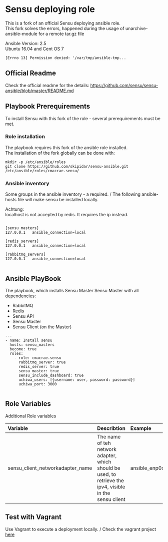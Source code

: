 # Sensu deploying role
This is a fork of an official Sensu deploying ansible role. \
This fork solves the errors, happened during the usage of unarchive-ansible-module for a remote tar.gz file

Ansible Version: 2.5 \
Ubuntu 16.04 and Cent OS 7

```
[Errno 13] Permission denied: '/var/tmp/ansible-tmp...
```


## Official Readme
Check the official readme for the details:
https://github.com/sensu/sensu-ansible/blob/master/README.md



## Playbook Prerequirements

To install Sensu with this fork of the role - several prerequirements must be met.


### Role installation

The playbook requires this fork of the ansible role installed. \
The installation of the fork globally can be done with:

```
mkdir -p /etc/ansible/roles
git clone https://github.com/skipidar/sensu-ansible.git /etc/ansible/roles/cmacrae.sensu/
```

### Ansible inventory 
Some groups in the ansible inventory - a required. /
The following ansible-hosts file will make sensu be installed locally.

Achtung: \
localhost is not accepted by redis. It requires the ip instead.

```

[sensu_masters]
127.0.0.1   ansible_connection=local

[redis_servers]
127.0.0.1   ansible_connection=local

[rabbitmq_servers]
127.0.0.1   ansible_connection=local
			
```




## Ansible PlayBook

The playbook, which installs  Sensu Master Sensu Master with all dependencies:
 - RabbitMQ
 - Redis
 - Sensu API
 - Sensu Master
 - Sensu Client (on the Master)


```
---
- name: Install sensu
  hosts: sensu_masters
  become: true
  roles:
    - role: cmacrae.sensu
      rabbitmq_server: true
      redis_server: true
      sensu_master: true
      sensu_include_dashboard: true         
      uchiwa_users: [{username: user, password: password}]
      uchiwa_port: 3000
      
```

## Role Variables
Additional Role variables

| Variable        | Describtion           | Example  |
|:------------- |:-------------|:----- |
| sensu_client_networkadapter_name      | The name of teh network adapter, which should be used, to retrieve the ipv4, visible in the sensu client | ansible_enp0s8 |


## Test with Vagrant
Use Vagrant to execute a deployment locally. /
Check the vagrant project [here](https://github.com/skipidar/sensu-ansible/tree/master/tests)

